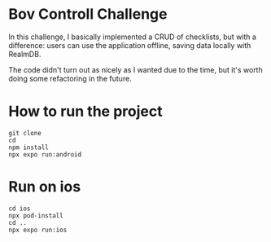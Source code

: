 # Bov Controll Challenge

In this challenge, I basically implemented a CRUD of checklists, but with a difference: users can use the application offline, saving data locally with RealmDB.

The code didn't turn out as nicely as I wanted due to the time, but it's worth doing some refactoring in the future.


# How to run the project

    git clone
    cd 
    npm install 
    npx expo run:android
	
# Run on ios

	cd ios
	npx pod-install
	cd ..
	npx expo run:ios
